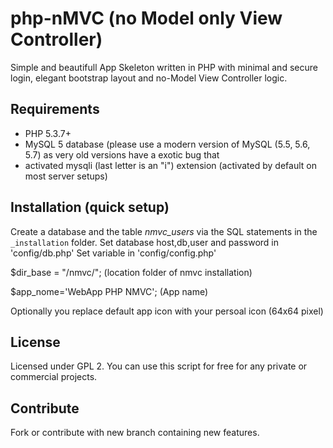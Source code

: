 # php-nMVC (no Model only View Controller)



Simple and beautifull App Skeleton written in PHP with minimal and secure login, elegant bootstrap layout and no-Model View Controller logic.

## Requirements

- PHP 5.3.7+
- MySQL 5 database (please use a modern version of MySQL (5.5, 5.6, 5.7) as very old versions have a exotic bug that
- activated mysqli (last letter is an "i") extension (activated by default on most server setups)

## Installation (quick setup)

Create a database and the table *nmvc_users* via the SQL statements in the `_installation` folder.
Set database host,db,user and password in 'config/db.php'
Set variable in 'config/config.php' 

$dir_base = "/nmvc/"; (location folder of nmvc installation)

$app_nome='WebApp PHP NMVC'; (App name)

Optionally you replace default app icon with your persoal icon (64x64 pixel)

## License

Licensed under GPL 2. You can use this script for free for any
private or commercial projects.

## Contribute

Fork or contribute with new branch containing new features.

